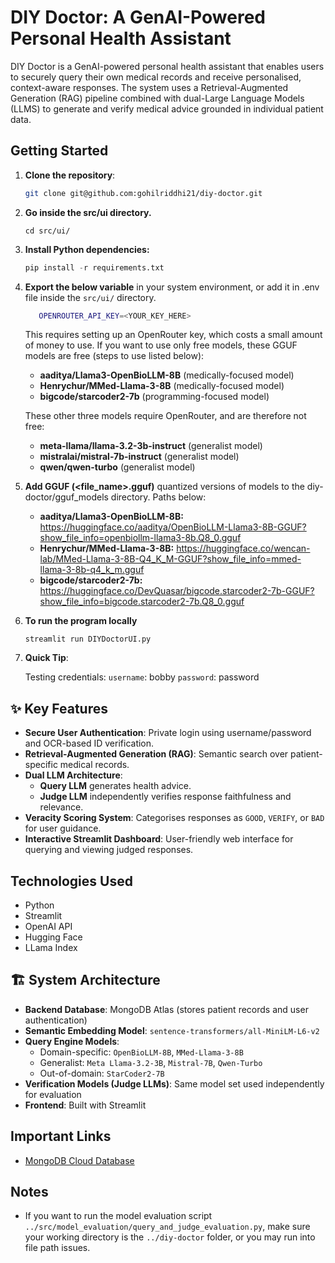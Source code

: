 # DIY Doctor: A GenAI-Powered Personal Health Assistant

DIY Doctor is a GenAI-powered personal health assistant that enables users to securely query their own medical records and receive personalised, context-aware responses. The system uses a Retrieval-Augmented Generation (RAG) pipeline combined with dual-Large Language Models (LLMS) to generate and verify medical advice grounded in individual patient data.
  
## Getting Started
1. **Clone the repository**:
   ```bash
   git clone git@github.com:gohilriddhi21/diy-doctor.git
   ```

2. **Go inside the src/ui directory.** 
   ```
   cd src/ui/
   ```

3. **Install Python dependencies:**
   ```python
   pip install -r requirements.txt
   ```

5. **Export the below variable** in your system environment, or add it in .env file inside the `src/ui/` directory. 
   ```bash
      OPENROUTER_API_KEY=<YOUR_KEY_HERE>
   ```
   This requires setting up an OpenRouter key, which costs a small amount of money to use.
   If you want to use only free models, these GGUF models are free (steps to use listed below):
   - **aaditya/Llama3-OpenBioLLM-8B** (medically-focused model)
   - **Henrychur/MMed-Llama-3-8B** (medically-focused model)
   - **bigcode/starcoder2-7b** (programming-focused model)
   
   These other three models require OpenRouter, and are therefore not free:
   - **meta-llama/llama-3.2-3b-instruct** (generalist model)
   - **mistralai/mistral-7b-instruct** (generalist model)
   - **qwen/qwen-turbo** (generalist model)


3. **Add GGUF (<file_name>.gguf)** quantized versions of models to the diy-doctor/gguf_models directory. Paths below:
   - **aaditya/Llama3-OpenBioLLM-8B:** https://huggingface.co/aaditya/OpenBioLLM-Llama3-8B-GGUF?show_file_info=openbiollm-llama3-8b.Q8_0.gguf
   - **Henrychur/MMed-Llama-3-8B:** https://huggingface.co/wencan-lab/MMed-Llama-3-8B-Q4_K_M-GGUF?show_file_info=mmed-llama-3-8b-q4_k_m.gguf
   - **bigcode/starcoder2-7b:** https://huggingface.co/DevQuasar/bigcode.starcoder2-7b-GGUF?show_file_info=bigcode.starcoder2-7b.Q8_0.gguf


4. **To run the program locally**
   ```
   streamlit run DIYDoctorUI.py
   ```

5. **Quick Tip**:

   Testing credentials:
      `username`: bobby
      `password`: password


## ✨ Key Features
- **Secure User Authentication**: Private login using username/password and OCR-based ID verification.
- **Retrieval-Augmented Generation (RAG)**: Semantic search over patient-specific medical records.
- **Dual LLM Architecture**: 
  - **Query LLM** generates health advice.
  - **Judge LLM** independently verifies response faithfulness and relevance.
- **Veracity Scoring System**: Categorises responses as `GOOD`, `VERIFY`, or `BAD` for user guidance.
- **Interactive Streamlit Dashboard**: User-friendly web interface for querying and viewing judged responses.


## Technologies Used
- Python
- Streamlit
- OpenAI API
- Hugging Face
- LLama Index

## 🏗️ System Architecture

- **Backend Database**: MongoDB Atlas (stores patient records and user authentication)
- **Semantic Embedding Model**: `sentence-transformers/all-MiniLM-L6-v2`
- **Query Engine Models**: 
  - Domain-specific: `OpenBioLLM-8B`, `MMed-Llama-3-8B`
  - Generalist: `Meta Llama-3.2-3B`, `Mistral-7B`, `Qwen-Turbo`
  - Out-of-domain: `StarCoder2-7B`
- **Verification Models (Judge LLMs)**: Same model set used independently for evaluation
- **Frontend**: Built with Streamlit

## Important Links
- [MongoDB Cloud Database](https://cloud.mongodb.com/v2/67d8b43aed149a23f0a54c5c#/metrics/replicaSet/67d8b569b6a2d65fd34b1ce6/explorer/sample_mflix/comments/find)

## Notes
- If you want to run the model evaluation script `../src/model_evaluation/query_and_judge_evaluation.py`, make sure your working directory is the `../diy-doctor` folder, or you may run into file path issues.

